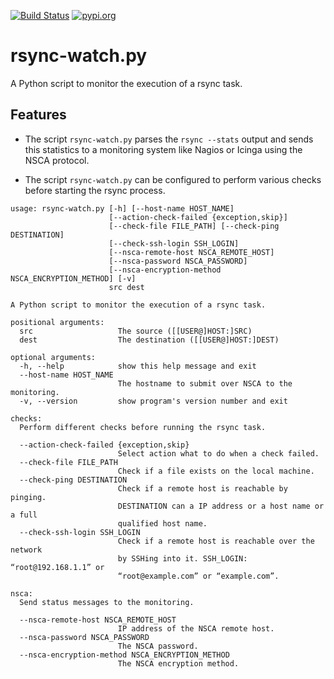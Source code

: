 [![Build Status](https://travis-ci.org/Josef-Friedrich/rsync-watch.svg?branch=master)](https://travis-ci.org/Josef-Friedrich/rsync-watch)
[![pypi.org](http://img.shields.io/pypi/v/rsync_watch.svg)](https://pypi.python.org/pypi/rsync_watch)

# rsync-watch.py

A Python script to monitor the execution of a rsync task.

## Features

* The script `rsync-watch.py` parses the `rsync --stats` output and
  sends this statistics to a monitoring system like Nagios or Icinga
  using the NSCA protocol.

* The script `rsync-watch.py` can be configured to perform various
  checks before starting the rsync process.

```
usage: rsync-watch.py [-h] [--host-name HOST_NAME]
                      [--action-check-failed {exception,skip}]
                      [--check-file FILE_PATH] [--check-ping DESTINATION]
                      [--check-ssh-login SSH_LOGIN]
                      [--nsca-remote-host NSCA_REMOTE_HOST]
                      [--nsca-password NSCA_PASSWORD]
                      [--nsca-encryption-method NSCA_ENCRYPTION_METHOD] [-v]
                      src dest

A Python script to monitor the execution of a rsync task.

positional arguments:
  src                   The source ([[USER@]HOST:]SRC)
  dest                  The destination ([[USER@]HOST:]DEST)

optional arguments:
  -h, --help            show this help message and exit
  --host-name HOST_NAME
                        The hostname to submit over NSCA to the monitoring.
  -v, --version         show program's version number and exit

checks:
  Perform different checks before running the rsync task.

  --action-check-failed {exception,skip}
                        Select action what to do when a check failed.
  --check-file FILE_PATH
                        Check if a file exists on the local machine.
  --check-ping DESTINATION
                        Check if a remote host is reachable by pinging.
                        DESTINATION can a IP address or a host name or a full
                        qualified host name.
  --check-ssh-login SSH_LOGIN
                        Check if a remote host is reachable over the network
                        by SSHing into it. SSH_LOGIN: “root@192.168.1.1” or
                        “root@example.com” or “example.com”.

nsca:
  Send status messages to the monitoring.

  --nsca-remote-host NSCA_REMOTE_HOST
                        IP address of the NSCA remote host.
  --nsca-password NSCA_PASSWORD
                        The NSCA password.
  --nsca-encryption-method NSCA_ENCRYPTION_METHOD
                        The NSCA encryption method.

```
